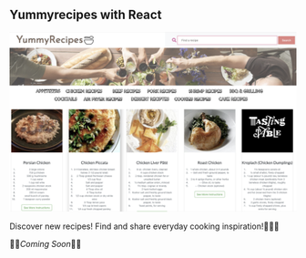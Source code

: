 ## Yummyrecipes with React
<img src='./recipes.png' title='Main-image' width='' alt='Main-image' />
<p>Discover new recipes! Find and share everyday cooking inspiration!👩🏻‍🍳</p>

🚀🚀*Coming Soon*🚀🚀
